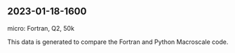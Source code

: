 ## 2023-01-18-1600

micro: Fortran, Q2, 50k

This data is generated to compare the Fortran and Python Macroscale code.